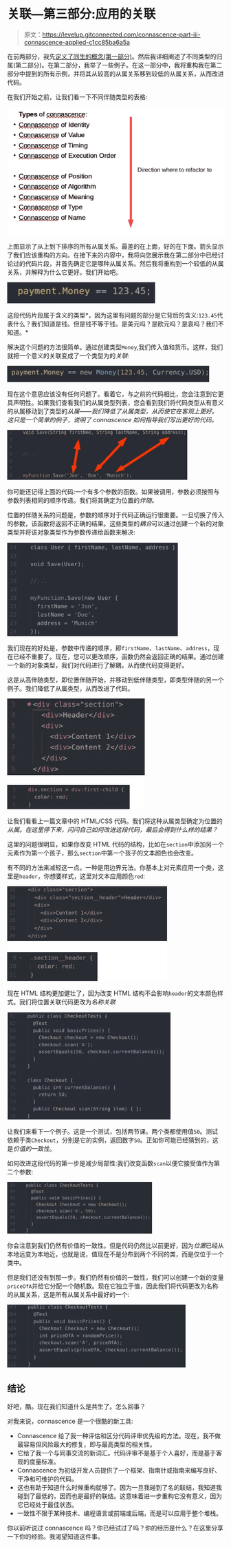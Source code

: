 # 关联—第三部分:应用的关联

> 原文：<https://levelup.gitconnected.com/connascence-part-iii-connascence-applied-c1cc85ba6a5a>

在前两部分，我先[定义了同生的概念(第一部分)](/connascence-a-methodical-way-to-detect-code-smell-part-i-5450c104fea5)。然后我详细阐述了不同类型的归属(第二部分)。在第二部分，我举了一些例子。在这一部分中，我将重构我在第二部分中提到的所有示例，并将其从较高的从属关系移到较低的从属关系，从而改进代码。

在我们开始之前，让我们看一下不同伴随类型的表格:

![](img/3751c4a2a65a60226dc833167bf36c66.png)

上图显示了从上到下排序的所有从属关系。最差的在上面，好的在下面。箭头显示了我们应该重构的方向。在接下来的内容中，我将向您展示我在第二部分中已经讨论过的代码片段，并首先确定它是哪种从属关系。然后我将重构到一个较低的从属关系，并解释为什么它更好。我们开始吧。

![](img/3ab04d269dbf1ba45930f55ebda34d88.png)

这段代码片段属于含义的类型*，因为这里有问题的部分是它背后的含义:`123.45`代表什么？我们知道是钱。但是钱不等于钱。是美元吗？是欧元吗？是袁吗？我们不知道。*

解决这个问题的方法很简单。通过创建类型`Money`,我们传入值和货币。这样，我们就把一个意义的关联变成了一个类型为的*关联:*

![](img/6c052b839afec7db5a3eeb01dc38f661.png)

现在这个意思应该没有任何问题了。看着它，与之前的代码相比，您会注意到它更具声明性。如果我们查看我们的从属类型列表，您会看到我们将代码类型从有意义的从属移动到了类型的*从属——我们降低了从属类型，从而使它在客观上更好。这只是一个简单的例子，说明了 connascence 如何指导我们写出更好的代码。*

![](img/0033499cda6354d2189de4f42e744be5.png)

你可能还记得上面的代码:一个有多个参数的函数。如果被调用，参数必须按照与参数列表相同的顺序传递。我们将其确定为位置的*伴随。*

位置的伴随关系的问题是，参数的顺序对于代码正确运行很重要。一旦切换了传入的参数，该函数将返回不正确的结果。这些类型的*耦合*可以通过创建一个新的对象类型并将该对象类型作为参数传递给函数来解决:

![](img/06b603dafbbd6234347b0519e3f656e2.png)

我们现在的好处是，参数中传递的顺序，即`firstName`、`lastName`、`address`，现在已经不重要了。现在，您可以更改顺序，函数仍然会返回正确的结果。通过创建一个新的对象类型，我们对代码进行了解耦，从而使代码变得更好。

这是从高伴随类型，即位置伴随开始，并移动到低伴随类型，即类型伴随的另一个例子。我们降低了从属类型，从而改进了代码。

![](img/617646f61ee330200b9a7d724d08b8e0.png)

让我们看看上一篇文章中的 HTML/CSS 代码。我们将这种从属类型确定为位置的*从属。在这里停下来，问问自己如何改进这段代码，最后会得到什么样的结果？*

这里的问题很明显，如果你改变 HTML 代码的结构，比如在`section`中添加另一个元素作为第一个孩子，那么`section`中第一个孩子的文本颜色也会改变。

有不同的方法来减轻这一点。一种是用边界元法。你基本上对元素应用一个类，这里是`header`，你想要样式，这里对文本应用颜色`red`:

![](img/7c0696f503716b689cc01a7f586874b9.png)

现在 HTML 结构更加健壮了，因为改变 HTML 结构不会影响`header`的文本颜色样式。我们将位置关联代码更改为*名称关联*

![](img/6dada1ecb64547a6b9fc38b89cba07fe.png)

让我们来看下一个例子。这是一个测试，包括两节课。两个类都使用值`50`。测试依赖于类`Checkout`，分别是它的实例，返回数字`50`。正如你可能已经猜到的，这是*价值的一致性*。

如何改进这段代码的第一步是减少局部性:我们改变函数`scan`以便它接受值作为第二个参数:

![](img/81142a93093f2af3d2a0e0940f15c75e.png)

你会注意到我们仍然有价值的一致性。但是代码仍然比以前更好，因为*位置*已经从本地远变为本地近，也就是说，值现在不是分布到两个不同的类，而是仅位于一个类中。

但是我们还没有到那一步。我们仍然有价值的一致性，我们可以创建一个新的变量`priceOfA`并给它分配一个随机数。现在它独立于值，因此我们将代码更改为名称的从属关系，这是所有从属关系中最好的一个:

![](img/2819fd126e8439724e26bbf315221575.png)

## 结论

好吧，酷。现在我们知道什么是共生了。怎么回事？

对我来说，connascence 是一个很酷的新工具:

*   Connascence 给了我一种评估和区分代码评审优先级的方法。现在，我不做最容易但风险最大的修复，即与最高类型的相关性。
*   它给了我一个与同事交流的新词汇。代码评审不是基于个人喜好，而是基于客观的度量标准。
*   Connascence 为初级开发人员提供了一个框架、指南针或指南来编写良好、干净和可维护的代码。
*   这也有助于知道什么时候重构就够了。因为一旦我碰到了名的联结，我知道我碰到了最低的，因而也是最好的联结。这意味着进一步重构它没有意义，因为它已经处于最佳状态。
*   一致性不限于某种技术、编程语言或前端或后端，而是可以应用于整个堆栈。

你以前听说过 connascence 吗？你已经试过了吗？你的经历是什么？在这里分享一下你的经验。我渴望知道这件事。